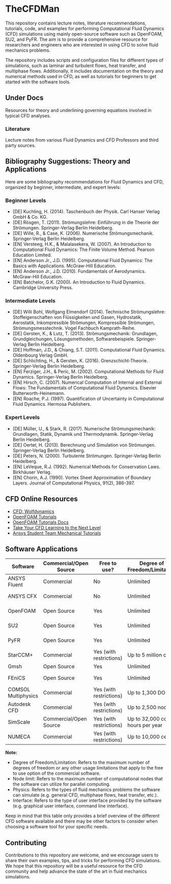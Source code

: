 # TheCFDMan

This repository contains lecture notes, literature recommendations,  tutorials, code, and examples for performing Computational Fluid Dynamics (CFD) simulations using mainly open-source software such as OpenFOAM, SU2, and PyFR. The aim is to provide a comprehensive resource for researchers and engineers who are interested in using CFD to solve fluid mechanics problems.

The repository includes scripts and configuration files for different types of simulations, such as laminar and turbulent flows, heat transfer, and multiphase flows. Additionally, it includes documentation on the theory and numerical methods used in CFD, as well as tutorials for beginners to get started with the software tools.

## Under Docs

Resources for theory and underlining governing equations involved in typical CFD analyses.

### Literature

Lecture notes from various Fluid Dynamics and CFD Professors and third party sources.

## Bibliography Suggestions: Theory and Applications

Here are some bibliography recommendations for Fluid Dynamics and CFD, organized by beginner, intermediate, and expert levels:

### Beginner Levels

- [DE] Kuchling, H. (2014). Taschenbuch der Physik. Carl Hanser Verlag GmbH & Co. KG.
- [DE] Rösgen, T. (2011). Strömungslehre: Einführung in die Theorie der Strömungen. Springer-Verlag Berlin Heidelberg.
- [DE] Wille, R., & Case, K. (2006). Numerische Strömungsmechanik. Springer-Verlag Berlin Heidelberg.
- [EN] Versteeg, H.K., & Malalasekera, W. (2007). An Introduction to Computational Fluid Dynamics: The Finite Volume Method. Pearson Education Limited.
- [EN] Anderson Jr., J.D. (1995). Computational Fluid Dynamics: The Basics with Applications. McGraw-Hill Education.
- [EN] Anderson Jr., J.D. (2010). Fundamentals of Aerodynamics. McGraw-Hill Education.
- [EN] Batchelor, G.K. (2000). An Introduction to Fluid Dynamics. Cambridge University Press.

### Intermediate Levels

- [DE] Willi Bohl, Wolfgang Elmendorf (2014). Technische Strömungslehre: Stoffeigenschaften von Flüssigkeiten und Gasen, Hydrostatik, Aerostatik, Inkompressible Strömungen, Kompressible Strömungen, Strömungsmesstechnik. Vogel Fachbuch Kamprath-Reihe.
- [DE] Gersten, K., & Lutz, T. (2013). Strömungsmechanik: Grundlagen, Grundgleichungen, Lösungsmethoden, Softwarebeispiele. Springer-Verlag Berlin Heidelberg.
- [DE] Hoffman, J.D., & Chiang, S.T. (2011). Computational Fluid Dynamics. Oldenbourg Verlag GmbH.
- [DE] Schlichting, H., & Gersten, K. (2016). Grenzschicht-Theorie. Springer-Verlag Berlin Heidelberg.
- [EN] Ferziger, J.H., & Peric, M. (2002). Computational Methods for Fluid Dynamics. Springer-Verlag Berlin Heidelberg.
- [EN] Hirsch, C. (2007). Numerical Computation of Internal and External Flows: The Fundamentals of Computational Fluid Dynamics. Elsevier Butterworth-Heinemann.
- [EN] Roache, P.J. (1997). Quantification of Uncertainty in Computational Fluid Dynamics. Hermosa Publishers.

### Expert Levels

- [DE] Müller, U., & Stark, R. (2017). Numerische Strömungsmechanik: Grundlagen, Statik, Dynamik und Thermodynamik. Springer-Verlag Berlin Heidelberg.
- [DE] Oertel, H. (2013). Berechnung und Simulation von Strömungen. Springer-Verlag Berlin Heidelberg.
- [DE] Peters, N. (2000). Turbulente Strömungen. Springer-Verlag Berlin Heidelberg.
- [EN] LeVeque, R.J. (1992). Numerical Methods for Conservation Laws. Birkhäuser Verlag.
- [EN] Chorin, A.J. (1990). Vortex Sheet Approximation of Boundary Layers. Journal of Computational Physics, 91(2), 386-397.

## CFD Online Resources

- [CFD: Wolfdynamics](http://www.wolfdynamics.com/tutorials.html?layout=edit&id=181)
- [OpenFOAM Tutorials](https://www.youtube.com/channel/UCHXaKLlZRQxkSG6dD6ZWvSg)
- [OpenFOAM Tutorials Docs](https://github.com/openfoamtutorials/OpenFOAM_Tutorials_)
- [Take Your CFD Learning to the Next Level](https://www.youtube.com/playlist?list=PLQMtm0_chcLyEB1EJLUoouugMYZNQUslG)
- [Ansys Student Team Mechanical Tutorials](https://www.youtube.com/playlist?list=PLQMtm0_chcLwKt2NPwtUfbrP2s72hE47j)

## Software Applications

| Software | Commercial/Open Source | Free to use? | Degree of Freedom/Limitation | Node Limit | Physics | Interface |
| --- | --- | --- | --- | --- | --- | --- |
| ANSYS Fluent | Commercial | No | Unlimited | Unlimited | General CFD | GUI |
| ANSYS CFX | Commercial | No | Unlimited | Unlimited | General CFD | GUI |
| OpenFOAM | Open Source | Yes | Unlimited | Unlimited | General CFD | CLI |
| SU2 | Open Source | Yes | Unlimited | Unlimited | General CFD | CLI |
| PyFR | Open Source | Yes | Unlimited | Unlimited | General CFD | CLI |
| StarCCM+ | Commercial | Yes (with restrictions) | Up to 5 million cells | Up to 8 cores | General CFD | GUI |
| Gmsh | Open Source | Yes | Unlimited | Unlimited | Meshing | GUI/CLI |
| FEniCS | Open Source | Yes | Unlimited | Unlimited | General FEA | CLI |
| COMSOL Multiphysics | Commercial | Yes (with restrictions) | Up to 1,300 DOF | Up to 16 cores | General FEA/CFD | GUI |
| Autodesk CFD | Commercial | Yes (with restrictions) | Up to 2,500 nodes | Up to 16 cores | General CFD | GUI |
| SimScale | Commercial/Open Source | Yes (with restrictions) | Up to 32,000 core hours per year | Up to 32 cores | General CFD | GUI |
| NUMECA | Commercial | Yes (with restrictions) | Up to 10,000 cells | Unlimited | General CFD | GUI |

**Note:**

*   Degree of Freedom/Limitation: Refers to the maximum number of degrees of freedom or any other usage limitations that apply to the free to use option of the commercial software.
*   Node limit: Refers to the maximum number of computational nodes that the software can utilize for parallel computing.
*   Physics: Refers to the types of fluid mechanics problems the software can simulate (e.g. general CFD, multiphase flows, heat transfer, etc.).
*   Interface: Refers to the type of user interface provided by the software (e.g. graphical user interface, command line interface).

Keep in mind that this table only provides a brief overview of the different CFD software available and there may be other factors to consider when choosing a software tool for your specific needs.

## Contributing

Contributions to this repository are welcome, and we encourage users to share their own examples, tips, and tricks for performing CFD simulations. We hope that this repository will be a useful resource for the CFD community and help advance the state of the art in fluid mechanics simulations.
